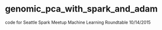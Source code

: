 # genomic_pca_with_spark_and_adam
code for Seattle Spark Meetup Machine Learning Roundtable 10/14/2015
